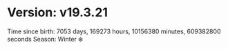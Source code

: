 # Version: v19.3.21
Time since birth: 7053 days, 169273 hours, 10156380 minutes, 609382800 seconds
Season: Winter ❄️
